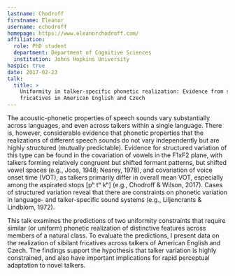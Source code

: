 ```yaml
---
lastname: Chodroff
firstname: Eleanor
username: echodroff
homepage: https://www.eleanorchodroff.com/
affiliation:
  role: PhD student
  department: Department of Cognitive Sciences
  institution: Johns Hopkins University
haspic: true
date: 2017-02-23
talk:
  title: >
    Uniformity in talker-specific phonetic realization: Evidence from sibilant
    fricatives in American English and Czech
---
```

The acoustic-phonetic properties of speech sounds vary substantially across
languages, and even across talkers within a single language. There is, however,
considerable evidence that phonetic properties that the realizations of different
speech sounds do not vary independently but are highly structured (mutually
predictable). Evidence for structured variation of this type can be found
in the covariation of vowels in the F1xF2 plane, with talkers forming relatively
congruent but shifted formant patterns, but shifted vowel spaces (e.g., Joos,
1948; Nearey, 1978), and covariation of voice onset time (VOT), as talkers
primarily differ in overall mean VOT, especially among the aspirated stops
[pʰ tʰ kʰ] (e.g., Chodroff & Wilson, 2017). Cases of structured variation
reveal that there are constraints on phonetic variation in language- and
talker-specific sound systems (e.g., Liljencrants & Lindblom, 1972).

This talk examines the predictions of two uniformity constraints that require
similar (or uniform) phonetic realization of distinctive features across members
of a natural class. To evaluate the predictions, I present data on the realization
of sibilant fricatives across talkers of American English and Czech. The findings
support the hypothesis that talker variation is highly constrained, and also
have important implications for rapid perceptual adaptation to novel talkers.

